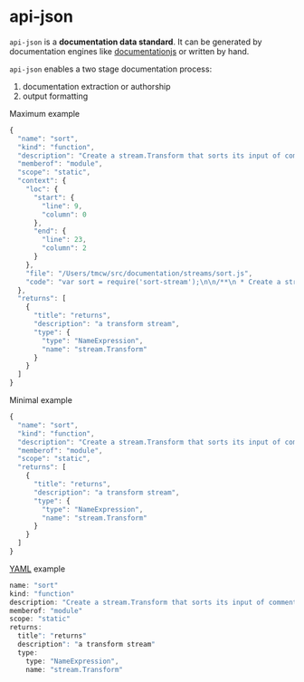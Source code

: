 # api-json

`api-json` is a **documentation data standard**. It can be generated by
documentation engines like [documentationjs](https://github.com/documentationjs)
or written by hand.

`api-json` enables a two stage documentation process:

1. documentation extraction or authorship
2. output formatting

Maximum example

```js
{
  "name": "sort",
  "kind": "function",
  "description": "Create a stream.Transform that sorts its input of comments\nby the name tag, if any, and otherwise by filename.",
  "memberof": "module",
  "scope": "static",
  "context": {
    "loc": {
      "start": {
        "line": 9,
        "column": 0
      },
      "end": {
        "line": 23,
        "column": 2
      }
    },
    "file": "/Users/tmcw/src/documentation/streams/sort.js",
    "code": "var sort = require('sort-stream');\n\n/**\n * Create a stream.Transform that sorts its input of comments\n * by the name tag, if any, and otherwise by filename.\n * @name sort\n * @return {stream.Transform} a transform stream\n */\nmodule.exports = function () {\n\n  function getSortKey(comment) {\n    for (var i = 0; i < comment.tags.length; i++) {\n      if (comment.tags[i].title === 'name') {\n        return comment.tags[i].name;\n      }\n    }\n    return comment.context.file;\n  }\n\n  return sort(function (a, b) {\n    return getSortKey(a).localeCompare(getSortKey(b));\n  });\n};"
  },
  "returns": [
    {
      "title": "returns",
      "description": "a transform stream",
      "type": {
        "type": "NameExpression",
        "name": "stream.Transform"
      }
    }
  ]
}
```

Minimal example

```js
{
  "name": "sort",
  "kind": "function",
  "description": "Create a stream.Transform that sorts its input of comments\nby the name tag, if any, and otherwise by filename.",
  "memberof": "module",
  "scope": "static",
  "returns": [
    {
      "title": "returns",
      "description": "a transform stream",
      "type": {
        "type": "NameExpression",
        "name": "stream.Transform"
      }
    }
  ]
}
```

[YAML](http://yaml.org/) example

```js
name: "sort"
kind: "function"
description: "Create a stream.Transform that sorts its input of comments\nby the name tag, if any, and otherwise by filename."
memberof: "module"
scope: "static"
returns:
  title": "returns"
  description": "a transform stream"
  type:
    type: "NameExpression",
    name: "stream.Transform"
```
